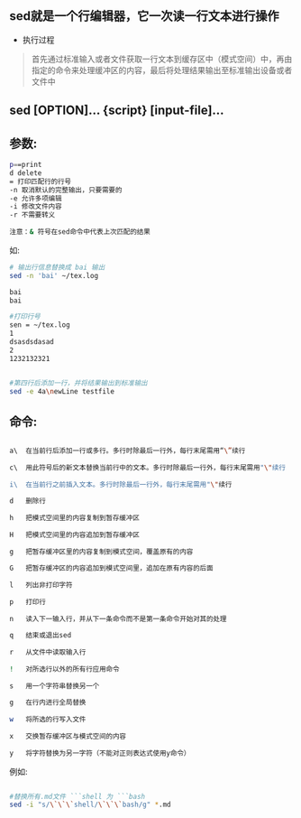 ## sed就是一个行编辑器，它一次读一行文本进行操作

* 执行过程
 >首先通过标准输入或者文件获取一行文本到缓存区中（模式空间）中，再由指定的命令来处理缓冲区的内容，最后将处理结果输出至标准输出设备或者文件中


## sed [OPTION]... {script} [input-file]...

## 参数:
```bash
p==print 
d delete
= 打印匹配行的行号
-n 取消默认的完整输出，只要需要的  
-e 允许多项编辑
-i 修改文件内容
-r 不需要转义
	
注意：& 符号在sed命令中代表上次匹配的结果

```

如:
```bash
# 输出行信息替换成 bai 输出
sed -n 'bai' ~/tex.log

bai
bai

#打印行号
sen = ~/tex.log
1
dsasdsdasad
2
1232132321


#第四行后添加一行，并将结果输出到标准输出
sed -e 4a\newLine testfile 

```



## 命令:

```bash

a\  在当前行后添加一行或多行。多行时除最后一行外，每行末尾需用“\”续行
 
c\  用此符号后的新文本替换当前行中的文本。多行时除最后一行外，每行末尾需用"\"续行
 
i\  在当前行之前插入文本。多行时除最后一行外，每行末尾需用"\"续行
 
d   删除行
 
h   把模式空间里的内容复制到暂存缓冲区
 
H   把模式空间里的内容追加到暂存缓冲区
 
g   把暂存缓冲区里的内容复制到模式空间，覆盖原有的内容
 
G   把暂存缓冲区的内容追加到模式空间里，追加在原有内容的后面
 
l   列出非打印字符
 
p   打印行
 
n   读入下一输入行，并从下一条命令而不是第一条命令开始对其的处理
 
q   结束或退出sed
 
r   从文件中读取输入行
 
!   对所选行以外的所有行应用命令
 
s   用一个字符串替换另一个
 
g   在行内进行全局替换
 
w   将所选的行写入文件
 
x   交换暂存缓冲区与模式空间的内容
 
y   将字符替换为另一字符（不能对正则表达式使用y命令）


```

例如:

```bash

#替换所有.md文件 ```shell 为 ```bash 
sed -i "s/\`\`\`shell/\`\`\`bash/g" *.md


```






